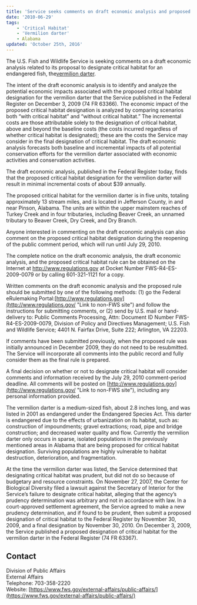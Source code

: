 ```yaml
---
title: 'Service seeks comments on draft economic analysis and proposed Critical Habitat for vermilion darter'
date: '2010-06-29'
tags:
    - 'Critical Habitat'
    - 'Vermilion darter'
    - Alabama
updated: 'October 25th, 2016'
---
```


The U.S. Fish and Wildlife Service is seeking comments on a draft economic analysis related to its proposal to designate critical habitat for an endangered fish, the[vermilion darter](http://ecos.fws.gov/speciesProfile/profile/speciesProfile.action?spcode=E098).

The intent of the draft economic analysis is to identify and analyze the potential economic impacts associated with the proposed critical habitat designation for the vermilion darter that the Service published in the Federal Register on December 3, 2009 (74 FR 63366). The economic impact of the proposed critical habitat designation is analyzed by comparing scenarios both “with critical habitat” and “without critical habitat.” The incremental costs are those attributable solely to the designation of critical habitat, above and beyond the baseline costs (the costs incurred regardless of whether critical habitat is designated); these are the costs the Service may consider in the final designation of critical habitat. The draft economic analysis forecasts both baseline and incremental impacts of all potential conservation efforts for the vermilion darter associated with economic activities and conservation activities.

The draft economic analysis, published in the Federal Register today, finds that the proposed critical habitat designation for the vermilion darter will result in minimal incremental costs of about $39 annually.

The proposed critical habitat for the vermilion darter is in five units, totaling approximately 13 stream miles, and is located in Jefferson County, in and near Pinson, Alabama. The units are within the upper mainstem reaches of Turkey Creek and in four tributaries, including Beaver Creek, an unnamed tributary to Beaver Creek, Dry Creek, and Dry Branch.

Anyone interested in commenting on the draft economic analysis can also comment on the proposed critical habitat designation during the reopening of the public comment period, which will run until July 29, 2010.

The complete notice on the draft economic analysis, the draft economic analysis, and the proposed critical habitat rule can be obtained on the Internet at http://www.regulations.gov at Docket Number FWS-R4-ES-2009-0079 or by calling 601-321-1121 for a copy.

Written comments on the draft economic analysis and the proposed rule should be submitted by one of the following methods: (1) go the Federal eRulemaking Portal:[http://www.regulations.gov](http://www.regulations.gov/ "Link to non-FWS site") and follow the instructions for submitting comments, or (2) send by U.S. mail or hand-delivery to: Public Comments Processing, Attn: Document ID Number FWS-R4-ES-2009-0079, Division of Policy and Directives Management; U.S. Fish and Wildlife Service; 4401 N. Fairfax Drive, Suite 222; Arlington, VA 22203.

If comments have been submitted previously, when the proposed rule was initially announced in December 2009, they do not need to be resubmitted. The Service will incorporate all comments into the public record and fully consider them as the final rule is prepared.

A final decision on whether or not to designate critical habitat will consider comments and information received by the July 29, 2010 comment-period deadline. All comments will be posted on [http://www.regulations.gov](http://www.regulations.gov/ "Link to non-FWS site"), including any personal information provided.

The vermilion darter is a medium-sized fish, about 2.8 inches long, and was listed in 2001 as endangered under the Endangered Species Act. This darter is endangered due to the effects of urbanization on its habitat, such as: construction of impoundments; gravel extractions; road, pipe and bridge construction; and decreased water quality and flow. Currently the vermilion darter only occurs in sparse, isolated populations in the previously mentioned areas in Alabama that are being proposed for critical habitat designation. Surviving populations are highly vulnerable to habitat destruction, deterioration, and fragmentation.

At the time the vermilion darter was listed, the Service determined that designating critical habitat was prudent, but did not do so because of budgetary and resource constraints. On November 27, 2007, the Center for Biological Diversity filed a lawsuit against the Secretary of Interior for the Service’s failure to designate critical habitat, alleging that the agency’s prudency determination was arbitrary and not in accordance with law. In a court-approved settlement agreement, the Service agreed to make a new prudency determination, and if found to be prudent, then submit a proposed designation of critical habitat to the Federal Register by November 30, 2009, and a final designation by November 30, 2010\. On December 3, 2009, the Service published a proposed designation of critical habitat for the vermilion darter in the Federal Register (74 FR 63367).

## Contact

Division of Public Affairs  
External Affairs  
Telephone: 703-358-2220  
Website: [https://www.fws.gov/external-affairs/public-affairs/](https://www.fws.gov/external-affairs/public-affairs/)

